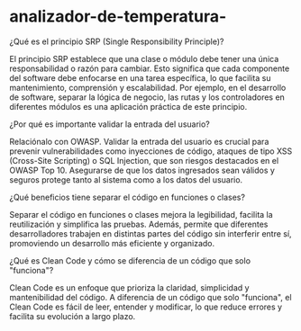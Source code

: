 # analizador-de-temperatura-

¿Qué es el principio SRP (Single Responsibility Principle)?

El principio SRP establece que una clase o módulo debe tener una única responsabilidad o razón para cambiar. Esto significa que cada componente del software debe enfocarse en una tarea específica, lo que facilita su mantenimiento, comprensión y escalabilidad. Por ejemplo, en el desarrollo de software, separar la lógica de negocio, las rutas y los controladores en diferentes módulos es una aplicación práctica de este principio.



¿Por qué es importante validar la entrada del usuario?

Relaciónalo con OWASP. Validar la entrada del usuario es crucial para prevenir vulnerabilidades como inyecciones de código, ataques de tipo XSS (Cross-Site Scripting) o SQL Injection, que son riesgos destacados en el OWASP Top 10. Asegurarse de que los datos ingresados sean válidos y seguros protege tanto al sistema como a los datos del usuario.



¿Qué beneficios tiene separar el código en funciones o clases?

Separar el código en funciones o clases mejora la legibilidad, facilita la reutilización y simplifica las pruebas. Además, permite que diferentes desarrolladores trabajen en distintas partes del código sin interferir entre sí, promoviendo un desarrollo más eficiente y organizado.



¿Qué es Clean Code y cómo se diferencia de un código que solo "funciona"?

Clean Code es un enfoque que prioriza la claridad, simplicidad y mantenibilidad del código. A diferencia de un código que solo "funciona", el Clean Code es fácil de leer, entender y modificar, lo que reduce errores y facilita su evolución a largo plazo.
